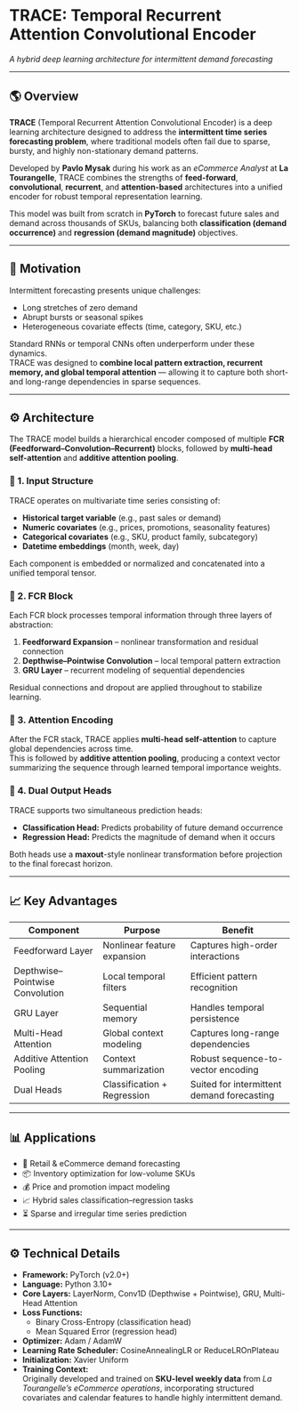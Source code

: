 # TRACE: Temporal Recurrent Attention Convolutional Encoder  
*A hybrid deep learning architecture for intermittent demand forecasting*

---

## 🌎 Overview

**TRACE** (Temporal Recurrent Attention Convolutional Encoder) is a deep learning architecture designed to address the **intermittent time series forecasting problem**, where traditional models often fail due to sparse, bursty, and highly non-stationary demand patterns.

Developed by **Pavlo Mysak** during his work as an *eCommerce Analyst* at **La Tourangelle**, TRACE combines the strengths of **feed-forward**, **convolutional**, **recurrent**, and **attention-based** architectures into a unified encoder for robust temporal representation learning.

This model was built from scratch in **PyTorch** to forecast future sales and demand across thousands of SKUs, balancing both **classification (demand occurrence)** and **regression (demand magnitude)** objectives.

---

## 🧠 Motivation

Intermittent forecasting presents unique challenges:
- Long stretches of zero demand
- Abrupt bursts or seasonal spikes
- Heterogeneous covariate effects (time, category, SKU, etc.)

Standard RNNs or temporal CNNs often underperform under these dynamics.  
TRACE was designed to **combine local pattern extraction, recurrent memory, and global temporal attention** — allowing it to capture both short- and long-range dependencies in sparse sequences.

---

## ⚙️ Architecture

The TRACE model builds a hierarchical encoder composed of multiple **FCR (Feedforward–Convolution–Recurrent)** blocks, followed by **multi-head self-attention** and **additive attention pooling**.

### 🔸 1. Input Structure
TRACE operates on multivariate time series consisting of:
- **Historical target variable** (e.g., past sales or demand)
- **Numeric covariates** (e.g., prices, promotions, seasonality features)
- **Categorical covariates** (e.g., SKU, product family, subcategory)
- **Datetime embeddings** (month, week, day)

Each component is embedded or normalized and concatenated into a unified temporal tensor.

### 🔸 2. FCR Block
Each FCR block processes temporal information through three layers of abstraction:
1. **Feedforward Expansion** – nonlinear transformation and residual connection  
2. **Depthwise–Pointwise Convolution** – local temporal pattern extraction  
3. **GRU Layer** – recurrent modeling of sequential dependencies  

Residual connections and dropout are applied throughout to stabilize learning.

### 🔸 3. Attention Encoding
After the FCR stack, TRACE applies **multi-head self-attention** to capture global dependencies across time.  
This is followed by **additive attention pooling**, producing a context vector summarizing the sequence through learned temporal importance weights.

### 🔸 4. Dual Output Heads
TRACE supports two simultaneous prediction heads:
- **Classification Head:** Predicts probability of future demand occurrence  
- **Regression Head:** Predicts the magnitude of demand when it occurs  

Both heads use a **maxout**-style nonlinear transformation before projection to the final forecast horizon.

---

## 📈 Key Advantages

| **Component** | **Purpose** | **Benefit** |
|----------------|-------------|-------------|
| Feedforward Layer | Nonlinear feature expansion | Captures high-order interactions |
| Depthwise–Pointwise Convolution | Local temporal filters | Efficient pattern recognition |
| GRU Layer | Sequential memory | Handles temporal persistence |
| Multi-Head Attention | Global context modeling | Captures long-range dependencies |
| Additive Attention Pooling | Context summarization | Robust sequence-to-vector encoding |
| Dual Heads | Classification + Regression | Suited for intermittent demand forecasting |

---

## 📊 Applications

- 🛒 Retail & eCommerce demand forecasting  
- 📦 Inventory optimization for low-volume SKUs  
- 💰 Price and promotion impact modeling  
- 📈 Hybrid sales classification–regression tasks  
- ⏳ Sparse and irregular time series prediction  

---

## ⚙️ Technical Details

- **Framework:** PyTorch (v2.0+)  
- **Language:** Python 3.10+  
- **Core Layers:** LayerNorm, Conv1D (Depthwise + Pointwise), GRU, Multi-Head Attention  
- **Loss Functions:**  
  - Binary Cross-Entropy (classification head)  
  - Mean Squared Error (regression head)  
- **Optimizer:** Adam / AdamW  
- **Learning Rate Scheduler:** CosineAnnealingLR or ReduceLROnPlateau  
- **Initialization:** Xavier Uniform  
- **Training Context:**  
  Originally developed and trained on **SKU-level weekly data** from *La Tourangelle’s eCommerce operations*, incorporating structured covariates and calendar features to handle highly intermittent demand.


